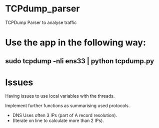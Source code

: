 # TCPdump_parser
TCPDump Parser to analyse traffic

# Use the app in the following way:
## sudo tcpdump -nli ens33 | python tcpdump.py

# Issues
Having issues to use local variables with the threads.

Implement further functions as summarising used protocols.
- DNS Uses often 3 IPs (part of A record resolution).
- (Iterate on line to calculate more than 2 IPs).
